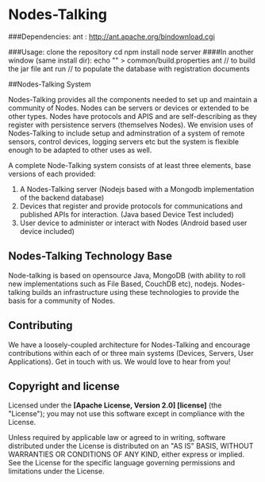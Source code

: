 # Nodes-Talking

###Dependencies:
    ant : http://ant.apache.org/bindownload.cgi

###Usage:
            clone the repository
            cd <install dir>
            npm install
            node server
####In another window (same install dir):
            echo "<your jdk home>" > common/build.properties
            ant // to build the jar file
            ant run // to populate the database with registration documents


##Nodes-Talking System

Nodes-Talking provides all the components needed to set up and maintain a community of Nodes. Nodes can be servers or devices or extended to be other types.  Nodes have protocols and APIS and are self-describing as they register with persistence servers (themselves Nodes).  We envision uses of Nodes-Talking to include setup and adminstration of a system of remote sensors, control devices, logging servers etc but the system is flexible enough to be adapted to other uses as well.

A complete Node-Talking system consists of at least three elements, base versions of each provided:

1. A Nodes-Talking server (Nodejs based with a Mongodb implementation of the backend database)
2. Devices that register and provide protocols for communications and published APIs for interaction. (Java based Device Test included)
3. User device to administer or interact with Nodes (Android based user device included)

## Nodes-Talking Technology Base

Node-talking is based on opensource Java, MongoDB (with ability to roll new implementations such as File Based, CouchDB etc), nodejs.  Nodes-talking builds an infrastructure using these technologies to provide the basis for a community of Nodes.

## Contributing

We have a loosely-coupled architecture for Nodes-Talking and encourage  contributions within each of or three main systems (Devices, Servers, User Applications). Get in touch with us. We would love to hear from you!


## Copyright and license


Licensed under the **[Apache License, Version 2.0] [license]** (the "License");
you may not use this software except in compliance with the License.

Unless required by applicable law or agreed to in writing, software
distributed under the License is distributed on an "AS IS" BASIS,
WITHOUT WARRANTIES OR CONDITIONS OF ANY KIND, either express or implied.
See the License for the specific language governing permissions and
limitations under the License.


